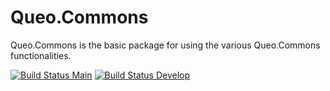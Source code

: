 # Queo.Commons

Queo.Commons is the basic package for using the various Queo.Commons functionalities.

[![Build Status Main](https://dev.azure.com/queo-commons/Commons-OpenSource/_apis/build/status/queoGmbH.csharp-commons?branchName=main)](https://dev.azure.com/queo-commons/Commons-OpenSource/_build/latest?definitionId=1&branchName=main) [![Build Status Develop](https://dev.azure.com/queo-commons/Commons-OpenSource/_apis/build/status/queoGmbH.csharp-commons?branchName=develop)](https://dev.azure.com/queo-commons/Commons-OpenSource/_build/latest?definitionId=1&branchName=develop)

